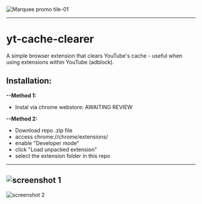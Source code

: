 ![Marquee promo tile-01](https://github.com/ghossssst/yt-cache-clear/assets/115876478/58004ace-3bb2-4fdd-ab0b-e5e2c8f34d79)
___
# yt-cache-clearer

A simple browser extension that clears YouTube's cache - useful when using extensions within YouTube (adblock).

## Installation:

**--Method 1:** 
  * Instal via chrome webstore: AWAITING REVIEW

**--Method 2:** 
  * Download repo .zip file
  * access chrome://chrome/extensions/ 
  * enable "Developer mode" 
  * click "Load unpacked extension" 
  * select the extension folder in this repo

___
![screenshot 1](https://github.com/ghossssst/yt-cache-clear/assets/115876478/c27655fb-76fd-4baf-bcf6-4ee3ea016929)
------------------
![screenshot 2](https://github.com/ghossssst/yt-cache-clear/assets/115876478/44971168-a3d0-4515-8259-ad81ab4be324)
